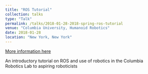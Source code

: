 ```yaml
---
title: "ROS Tutorial"
collection: talks
type: "Talk"
permalink: /talks/2018-01-28-2018-spring-ros-tutorial
venue: "Columbia University, Humanoid Robotics"
date: 2018-01-28
location: "New York, New York"
---
```


[More information here](http://davidwatkinsvalls.com/files/2018_spring_ros_tutorial.pdf)

An introductory tutorial on ROS and use of robotics in the Columbia Robotics Lab to aspiring roboticists
